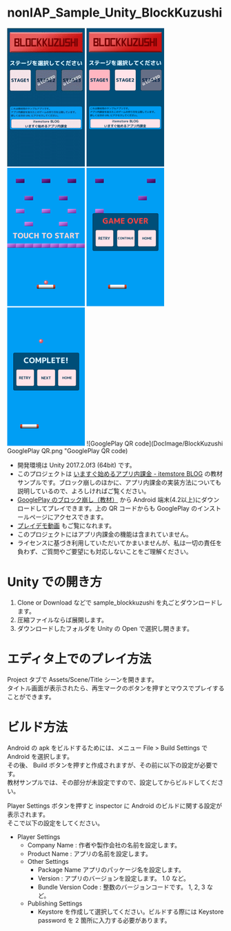 # nonIAP_Sample_Unity_BlockKuzushi

![アプリのショートプレイデモ](DocImage/Demo-nonIAP-unity.gif "アプリのショートプレイデモ")
![タイトル画面](DocImage/SS04-Title(stage1complete).png "タイトル画面")
![GameStage 3](DocImage/SS08-Stage3.png "GameStage 3")
![Gameover](DocImage/SS09-Gameover(Stage3).png "Gameover")
![Stage Complete](DocImage/SS06-Stage2Complete.png "Stage Complete")
![GooglePlay QR code](DocImage/BlockKuzushi GooglePlay QR.png "GooglePlay QR code)


- 開発環境は Unity 2017.2.0f3 (64bit) です。
- このプロジェクトは [いますぐ始めるアプリ内課金 - itemstore BLOG](http://blog.item-store.net/archive/category/いますぐ始めるアプリ内課金) の教材サンプルです。ブロック崩しのほかに、アプリ内課金の実装方法についても説明しているので、よろしければご覧ください。
- [GooglePlay のブロック崩し（教材）](https://play.google.com/store/apps/details?id=com.SakuraCrowd.test_nonIAP_Unity_BlockKuzushi) から Android 端末(4.2以上)にダウンロードしてプレイできます。上の QR コードからも GooglePlay のインストールページにアクセスできます。
- [プレイデモ動画](https://youtu.be/kytPGABPxFI) もご覧になれます。
- このプロジェクトにはアプリ内課金の機能は含まれていません。
- ライセンスに基づき利用していただいてかまいませんが、私は一切の責任を負わず、ご質問やご要望にも対応しないことをご理解ください。

# Unity での開き方
1. Clone or Download などで sample_blockkuzushi を丸ごとダウンロードします。
1. 圧縮ファイルならば展開します。
1. ダウンロードしたフォルダを Unity の Open で選択し開きます。

# エディタ上でのプレイ方法
Project タブで Assets/Scene/Title シーンを開きます。  
タイトル画面が表示されたら、再生マークのボタンを押すとマウスでプレイすることができます。

# ビルド方法

Android の apk をビルドするためには、メニュー File > Build Settings で Android を選択します。  
その後、 Build ボタンを押すと作成されますが、その前に以下の設定が必要です。  
教材サンプルでは、その部分が未設定ですので、設定してからビルドしてください。  

Player Settings ボタンを押すと inspector に Android のビルドに関する設定が表示されます。  
そこで以下の設定をしてください。  

- Player Settings
  - Company Name : 作者や製作会社の名前を設定します。
  - Product Name : アプリの名前を設定します。
  - Other Settings
    - Package Name アプリのパッケージ名を設定します。
    - Version : アプリのバージョンを設定します。 1.0 など。
    - Bundle Version Code  : 整数のバージョンコードです。 1, 2, 3 など。
  - Publishing Settings
    - Keystore を作成して選択してください。ビルドする際には Keystore password を 2 箇所に入力する必要があります。
